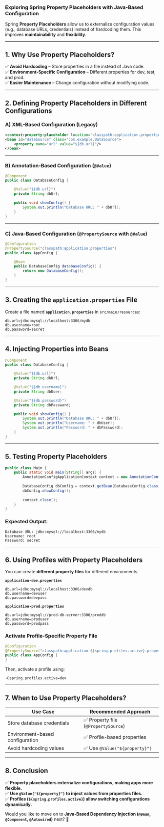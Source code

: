 ### **Exploring Spring Property Placeholders with Java-Based Configuration**  

Spring **Property Placeholders** allow us to externalize configuration values (e.g., database URLs, credentials) instead of hardcoding them. This improves **maintainability** and **flexibility**.

---

## **1. Why Use Property Placeholders?**
✅ **Avoid Hardcoding** – Store properties in a file instead of Java code.  
✅ **Environment-Specific Configuration** – Different properties for dev, test, and prod.  
✅ **Easier Maintenance** – Change configuration without modifying code.  

---

## **2. Defining Property Placeholders in Different Configurations**

### **A) XML-Based Configuration (Legacy)**
```xml
<context:property-placeholder location="classpath:application.properties"/>
<bean id="dataSource" class="com.example.DataSource">
    <property name="url" value="${db.url}"/>
</bean>
```

---

### **B) Annotation-Based Configuration (`@Value`)**
```java
@Component
public class DatabaseConfig {

    @Value("${db.url}")
    private String dbUrl;

    public void showConfig() {
        System.out.println("Database URL: " + dbUrl);
    }
}
```

---

### **C) Java-Based Configuration (`@PropertySource` with `@Value`)**
```java
@Configuration
@PropertySource("classpath:application.properties")
public class AppConfig {

    @Bean
    public DatabaseConfig databaseConfig() {
        return new DatabaseConfig();
    }
}
```

---

## **3. Creating the `application.properties` File**
Create a file named **`application.properties`** in `src/main/resources`:

```properties
db.url=jdbc:mysql://localhost:3306/mydb
db.username=root
db.password=secret
```

---

## **4. Injecting Properties into Beans**
```java
@Component
public class DatabaseConfig {

    @Value("${db.url}")
    private String dbUrl;

    @Value("${db.username}")
    private String dbUser;

    @Value("${db.password}")
    private String dbPassword;

    public void showConfig() {
        System.out.println("Database URL: " + dbUrl);
        System.out.println("Username: " + dbUser);
        System.out.println("Password: " + dbPassword);
    }
}
```

---

## **5. Testing Property Placeholders**
```java
public class Main {
    public static void main(String[] args) {
        AnnotationConfigApplicationContext context = new AnnotationConfigApplicationContext(AppConfig.class);
        
        DatabaseConfig dbConfig = context.getBean(DatabaseConfig.class);
        dbConfig.showConfig();
        
        context.close();
    }
}
```

### **Expected Output:**
```
Database URL: jdbc:mysql://localhost:3306/mydb
Username: root
Password: secret
```

---

## **6. Using Profiles with Property Placeholders**
You can create **different property files** for different environments:

**`application-dev.properties`**
```properties
db.url=jdbc:mysql://localhost:3306/devdb
db.username=devuser
db.password=devpass
```

**`application-prod.properties`**
```properties
db.url=jdbc:mysql://prod-db-server:3306/proddb
db.username=produser
db.password=prodpass
```

### **Activate Profile-Specific Property File**
```java
@Configuration
@PropertySource("classpath:application-${spring.profiles.active}.properties")
public class AppConfig {
}
```

Then, activate a profile using:
```shell
-Dspring.profiles.active=dev
```

---

## **7. When to Use Property Placeholders?**
| Use Case | Recommended Approach |
|----------|---------------------|
| Store database credentials | ✅ Property file (`@PropertySource`) |
| Environment-based configuration | ✅ Profile-based properties |
| Avoid hardcoding values | ✅ Use `@Value("${property}")` |

---

## **8. Conclusion**
✅ **Property placeholders externalize configurations, making apps more flexible.**  
✅ **Use `@Value("${property}")` to inject values from properties files.**  
✅ **Profiles (`${spring.profiles.active}`) allow switching configurations dynamically.**  

Would you like to move on to **Java-Based Dependency Injection (`@Bean`, `@Component`, `@Autowired`)** next? 🚀
